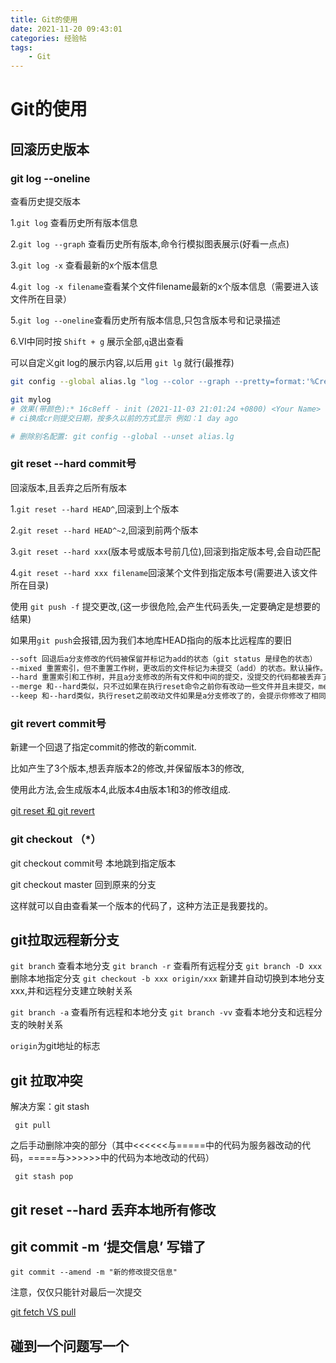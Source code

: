 ```yaml
---
title: Git的使用
date: 2021-11-20 09:43:01
categories: 经验帖
tags: 
    - Git
---
```



# Git的使用

## 回滚历史版本

### git log --oneline

查看历史提交版本

1.`git log` 查看历史所有版本信息

2.`git log --graph` 查看历史所有版本,命令行模拟图表展示(好看一点点)

3.`git log -x` 查看最新的x个版本信息

4.`git log -x filename`查看某个文件filename最新的x个版本信息（需要进入该文件所在目录）

5.`git log --oneline`查看历史所有版本信息,只包含版本号和记录描述

6.VI中同时按 `Shift + g` 展示全部,`q`退出查看

可以自定义git log的展示内容,以后用 `git lg` 就行(最推荐)

```sh
git config --global alias.lg "log --color --graph --pretty=format:'%Cred%h%Creset -%C(yellow)%d%Creset %s %Cgreen(%ci) %C(bold blue)<%an>%Creset' --abbrev-commit --"

git mylog
# 效果(带颜色):* 16c8eff - init (2021-11-03 21:01:24 +0800) <Your Name>
# ci换成cr则提交日期，按多久以前的方式显示 例如：1 day ago

# 删除别名配置: git config --global --unset alias.lg

```

### git reset --hard commit号

回滚版本,且丢弃之后所有版本

1.`git reset --hard HEAD^`,回滚到上个版本

2.`git reset --hard HEAD^~2`,回滚到前两个版本

3.`git reset --hard xxx`(版本号或版本号前几位),回滚到指定版本号,会自动匹配

4.`git reset --hard xxx filename`回滚某个文件到指定版本号(需要进入该文件所在目录)


使用 `git push -f` 提交更改,(这一步很危险,会产生代码丢失,一定要确定是想要的结果)

如果用`git push`会报错,因为我们本地库HEAD指向的版本比远程库的要旧

```sh
--soft 回退后a分支修改的代码被保留并标记为add的状态（git status 是绿色的状态）
--mixed 重置索引，但不重置工作树，更改后的文件标记为未提交（add）的状态。默认操作。
--hard 重置索引和工作树，并且a分支修改的所有文件和中间的提交，没提交的代码都被丢弃了。
--merge 和--hard类似，只不过如果在执行reset命令之前你有改动一些文件并且未提交，merge会保留你的这些修改，hard则不会。【注：如果你的这些修改add过或commit过，merge和hard都将删除你的提交】
--keep 和--hard类似，执行reset之前改动文件如果是a分支修改了的，会提示你修改了相同的文件，不能合并。如果不是a分支修改的文件，会移除缓存区。git status还是可以看到保持了这些修改。
```

### git revert commit号

新建一个回退了指定commit的修改的新commit.

比如产生了3个版本,想丢弃版本2的修改,并保留版本3的修改,

使用此方法,会生成版本4,此版本4由版本1和3的修改组成.

[git reset 和 git revert](https://juejin.cn/post/6844903614767448072)

### git checkout （*）

git checkout commit号 本地跳到指定版本

git checkout master 回到原来的分支

这样就可以自由查看某一个版本的代码了，这种方法正是我要找的。

## git拉取远程新分支

`git branch` 查看本地分支
`git branch -r` 查看所有远程分支
`git branch -D xxx` 删除本地指定分支
`git checkout -b xxx origin/xxx` 新建并自动切换到本地分支xxx,并和远程分支建立映射关系

`git branch -a` 查看所有远程和本地分支
`git branch -vv` 查看本地分支和远程分支的映射关系

`origin`为git地址的标志
## git 拉取冲突

解决方案：git stash

     git pull

之后手动删除冲突的部分（其中<<<<<<与=====中的代码为服务器改动的代码，=====与>>>>>>中的代码为本地改动的代码）

     git stash pop

## git reset --hard 丢弃本地所有修改

## git commit -m ‘提交信息’ 写错了

`git commit --amend -m "新的修改提交信息"`

注意，仅仅只能针对最后一次提交

[git fetch VS pull](https://juejin.cn/post/6844903921794859021)

## 碰到一个问题写一个
